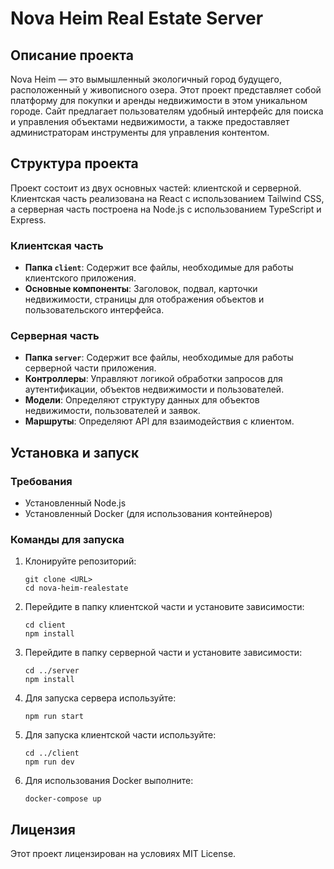 # Nova Heim Real Estate Server

## Описание проекта
Nova Heim — это вымышленный экологичный город будущего, расположенный у живописного озера. Этот проект представляет собой платформу для покупки и аренды недвижимости в этом уникальном городе. Сайт предлагает пользователям удобный интерфейс для поиска и управления объектами недвижимости, а также предоставляет администраторам инструменты для управления контентом.

## Структура проекта
Проект состоит из двух основных частей: клиентской и серверной. Клиентская часть реализована на React с использованием Tailwind CSS, а серверная часть построена на Node.js с использованием TypeScript и Express.

### Клиентская часть
- **Папка `client`**: Содержит все файлы, необходимые для работы клиентского приложения.
- **Основные компоненты**: Заголовок, подвал, карточки недвижимости, страницы для отображения объектов и пользовательского интерфейса.

### Серверная часть
- **Папка `server`**: Содержит все файлы, необходимые для работы серверной части приложения.
- **Контроллеры**: Управляют логикой обработки запросов для аутентификации, объектов недвижимости и пользователей.
- **Модели**: Определяют структуру данных для объектов недвижимости, пользователей и заявок.
- **Маршруты**: Определяют API для взаимодействия с клиентом.

## Установка и запуск

### Требования
- Установленный Node.js
- Установленный Docker (для использования контейнеров)

### Команды для запуска
1. Клонируйте репозиторий:
   ```
   git clone <URL>
   cd nova-heim-realestate
   ```

2. Перейдите в папку клиентской части и установите зависимости:
   ```
   cd client
   npm install
   ```

3. Перейдите в папку серверной части и установите зависимости:
   ```
   cd ../server
   npm install
   ```

4. Для запуска сервера используйте:
   ```
   npm run start
   ```

5. Для запуска клиентской части используйте:
   ```
   cd ../client
   npm run dev
   ```

6. Для использования Docker выполните:
   ```
   docker-compose up
   ```

## Лицензия
Этот проект лицензирован на условиях MIT License.